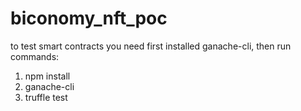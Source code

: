 # biconomy_nft_poc

to test smart contracts you need first installed ganache-cli, then run commands:
1. npm install
2. ganache-cli
3. truffle test
